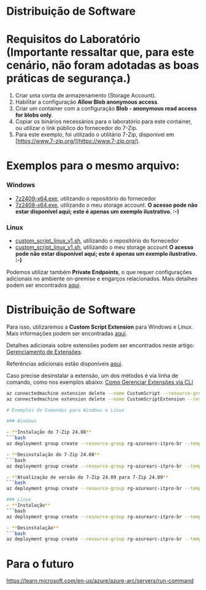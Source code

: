 # Distribuição de Software

# Requisitos do Laboratório (Importante ressaltar que, para este cenário, não foram adotadas as boas práticas de segurança.)

1. Criar uma conta de armazenamento (Storage Account).
2. Habilitar a configuração **Allow Blob anonymous access**.
3. Criar um container com a configuração **Blob - anonymous read access for blobs only**.
4. Copiar os binários necessários para o laboratório para este container, ou utilizar o link público do fornecedor do 7-Zip.
5. Para este exemplo, foi utilizado o utilitário 7-Zip, disponível em [https://www.7-zip.org/](https://www.7-zip.org/).

# Exemplos para o mesmo arquivo:

### **Windows**
- [7z2409-x64.exe](https://www.7-zip.org/a/7z2409-x64.exe), utilizando o repositório do fornecedor
- [7z2408-x64.exe](https://arcboxapps.blob.core.windows.net/apps/7z2408-x64.exe), utilizando o meu storage account. **O acesso pode não estar disponível aqui; este é apenas um exemplo ilustrativo. :-)**

### **Linux**
- [custom_script_linux_v1.sh](https://raw.githubusercontent.com/fabiotreze/AzureArcDemo/refs/heads/main/Lab2/custom_script_linux_v1.sh), utilizando o repositório do fornecedor
- [custom_script_linux_v1.sh](https://arcboxapps.blob.core.windows.net/apps/custom_script_linux_v1.sh), utilizando o meu storage account **O acesso pode não estar disponível aqui; este é apenas um exemplo ilustrativo. :-)**

Podemos utilizar também **Private Endpoints**, o que requer configurações adicionais no ambiente on-premise e engarços relacionados. Mais detalhes podem ser encontrados [aqui](https://learn.microsoft.com/en-us/azure/storage/common/storage-private-endpoints).

# Distribuição de Software

Para isso, utilizaremos a **Custom Script Extension** para Windows e Linux. Mais informações podem ser encontradas [aqui](https://learn.microsoft.com/en-us/azure/virtual-machines/extensions/custom-script-windows).

Detalhes adicionais sobre extensões podem ser encontrados neste artigo: [Gerenciamento de Extensões](https://learn.microsoft.com/en-us/azure/azure-arc/servers/manage-vm-extensions).

Referências adicionais estão disponíveis [aqui](https://github.com/microsoft/azure_arc/tree/main/azure_arc_servers_jumpstart/archive/extensions/arm).

Caso precise desinstalar a extensão, um dos métodos é via linha de comando, como nos exemplos abaixo:
[Como Gerenciar Extensões via CLI](https://learn.microsoft.com/en-us/azure/azure-arc/servers/manage-vm-extensions-cli)

```bash
az connectedmachine extension delete --name CustomScript --resource-group rg-azurearc-itpro-br --machine-name Arcbox-Ubuntu-01 --verbose
az connectedmachine extension delete --name CustomScriptExtension --resource-group rg-azurearc-itpro-br --machine-name ArcBox-Win2k25 --verbose

# Exemplos de Comandos para Windows e Linux

### Windows

- **Instalação do 7-Zip 24.08**
```bash
az deployment group create --resource-group rg-azurearc-itpro-br --template-file .\Windows_CS_Template.json --parameters .\Windows_CS_ParameteresInstall7zip.json --parameters vmName=ArcBox-Win2k25 --verbose

- **Desinstalação do 7-Zip 24.08**
```bash
az deployment group create --resource-group rg-azurearc-itpro-br --template-file .\Windows_CS_Template.json --parameters .\Windows_CS_ParameteresUninstall7zip.json --parameters vmName=ArcBox-Win2k25 --verbose

- **Atualização de versão do 7-Zip 24.09 para 7-Zip 24.09**
```bash
az deployment group create --resource-group rg-azurearc-itpro-br --template-file .\Windows_CS_Template.json --parameters .\Windows_CS_ParameteresInstall7zip09.json --parameters vmName=ArcBox-Win2k25 --verbose

### Linux
- **Instalação**
```bash
az deployment group create --resource-group rg-azurearc-itpro-br --template-file .\Linux_CS_Template.json --parameters .\Linux_CS_ParameteresMotdInstall.json --parameters vmName=Arcbox-Ubuntu-01 --verbose

- **Desinstalação**
```bash
az deployment group create --resource-group rg-azurearc-itpro-br --template-file .\Linux_CS_Template.json --parameters .\Linux_CS_ParameteresMotdUninstall.json --parameters vmName=Arcbox-Ubuntu-01 --verbose
```

# Para o futuro
https://learn.microsoft.com/en-us/azure/azure-arc/servers/run-command
